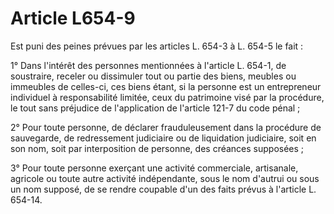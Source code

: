 # Article L654-9

Est puni des peines prévues par les articles L. 654-3 à L. 654-5 le fait :

1° Dans l'intérêt des personnes mentionnées à l'article L. 654-1, de soustraire, receler ou dissimuler tout ou partie des biens, meubles ou immeubles de celles-ci, ces biens étant, si la personne est un entrepreneur individuel à responsabilité limitée, ceux du patrimoine visé par la procédure, le tout sans préjudice de l'application de l'article 121-7 du code pénal ;

2° Pour toute personne, de déclarer frauduleusement dans la procédure de sauvegarde, de redressement judiciaire ou de liquidation judiciaire, soit en son nom, soit par interposition de personne, des créances supposées ;

3° Pour toute personne exerçant une activité commerciale, artisanale, agricole ou toute autre activité indépendante, sous le nom d'autrui ou sous un nom supposé, de se rendre coupable d'un des faits prévus à l'article L. 654-14.
